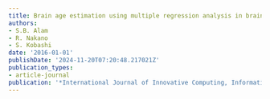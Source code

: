 ```yaml
---
title: Brain age estimation using multiple regression analysis in brain mr images
authors:
- S.B. Alam
- R. Nakano
- S. Kobashi
date: '2016-01-01'
publishDate: '2024-11-20T07:20:48.217021Z'
publication_types:
- article-journal
publication: '*International Journal of Innovative Computing, Information and Control*'
---
```

